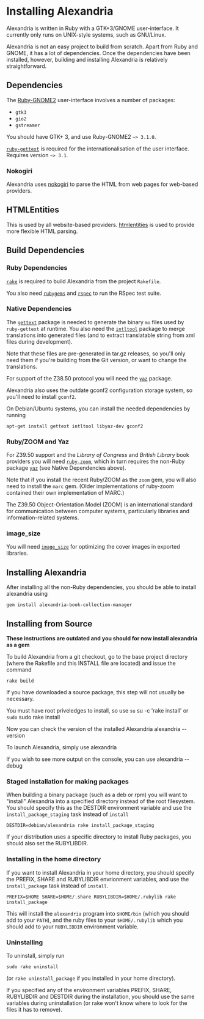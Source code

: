 # Installing Alexandria

Alexandria is written in Ruby with a GTK+3/GNOME user-interface. It
currently only runs on UNIX-style systems, such as GNU/Linux.

Alexandria is not an easy project to build from scratch. Apart from
Ruby and GNOME, it has a lot of dependencies. Once the dependencies have been
installed, however, building and installing Alexandria is relatively
straightforward.

## Dependencies

The [Ruby-GNOME2](http://ruby-gnome2.sourceforge.jp/) user-interface
involves a number of packages:

* `gtk3`
* `gio2`
* `gstreamer`

You should have GTK+ 3, and use Ruby-GNOME2 `~> 3.1.0`.

[`ruby-gettext`](http://ruby-gettext.github.io/)
is required for the internationalisation of the user interface.
Requires version `~> 3.1`.

### Nokogiri

Alexandria uses [nokogiri](https://nokogiri.org/) to parse the HTML from web
pages for web-based providers.

## HTMLEntities

This is used by all website-based providers.
[htmlentities](https://github.com/threedaymonk/htmlentities) is used to
provide more flexible HTML parsing.

## Build Dependencies

### Ruby Dependencies

[`rake`](https://github.com/ruby/rake) is required to build Alexandria from
the project `Rakefile`.

You also need [`rubygems`](http://www.rubygems.org/) and
[`rspec`](http://rspec.rubyforge.org/) to run the RSpec test suite.

### Native Dependencies

The [`gettext`](http://www.gnu.org/software/gettext) package is needed
to generate the binary `mo` files used by `ruby-gettext` at
runtime. You also need the
[`intltool`](http://www.freedesktop.org/wiki/Software/intltool) package
to merge translations into generated files (and to extract
translatable string from xml files during development).

Note that these files are pre-generated in tar.gz releases, so you'll
only need them if you're building from the Git version, or want to
change the translations.

For support of the Z38.50 protocol you will need the
[`yaz`](http://www.indexdata.dk/yaz) package.

Alexandria also uses the outdate gconf2 configuration storage system, so you'll
need to install `gconf2`.

On Debian/Ubuntu systems, you can install the needed dependencies by running

```
apt-get install gettext intltool libyaz-dev gconf2
```

### Ruby/ZOOM and Yaz

For Z39.50 support and the *Library of Congress* and *British Library* book
providers you will need [`ruby-zoom`](http://ruby-zoom.rubyforge.org), which in
turn requires the non-Ruby package [`yaz`](http://www.indexdata.dk/yaz) (see
Native Dependencies above).

Note that if you install the recent Ruby/ZOOM as the `zoom` gem, you will also
need to install the `marc` gem. (Older implementations of ruby-zoom contained
their own implementation of MARC.)

The Z39.50 Object-Orientation Model (ZOOM) is an international standard for
communication between computer systems, particularly libraries and
information-related systems.

### image_size

You will need
[`image_size`](https://github.com/toy/image_size) for
optimizing the cover images in exported libraries.

## Installing Alexandria

After installing all the non-Ruby dependencies, you should be able to install alexandria using

    gem install alexandria-book-collection-manager

## Installing from Source

**These instructions are outdated and you should for now install alexandria as a gem**

To build Alexandria from a git checkout, go to the base project
directory (where the Rakefile and this INSTALL file are located) and
issue the command

    rake build

If you have downloaded a source package, this step will not usually be
necessary.

You must have root priveledges to install, so use `su`
    su -c 'rake install'
or `sudo`
    sudo rake install

Now you can check the version of the installed Alexandria
    alexandria --version

To launch Alexandria, simply use
    alexandria

If you wish to see more output on the console, you can use
    alexandria --debug

### Staged installation for making packages

When building a binary package (such as a deb or rpm) you will want to
"install" Alexandria into a specified directory instead of the root
filesystem. You should specify this as the DESTDIR environment variable
and use the `install_package_staging` task instead of `install`

    DESTDIR=debian/alexandria rake install_package_staging

If your distribution uses a specific directory to install Ruby
packages, you should also set the RUBYLIBDIR.

### Installing in the home directory

If you want to install Alexandria in your home directory, you should
specify the PREFIX, SHARE and RUBYLIBDIR envrionment variables, and
use the `install_package` task instead of `install`.

    PREFIX=$HOME SHARE=$HOME/.share RUBYLIBDIR=$HOME/.rubylib rake install_package

This will install the `alexandria` program into `$HOME/bin` (which you
should add to your `PATH`), and the ruby files to your
`$HOME/.rubylib` which you should add to your `RUBYLIBDIR` environment
variable.

### Uninstalling

To uninstall, simply run

    sudo rake uninstall

(or `rake uninstall_package` if you installed in your home directory).

If you specified any of the environment variables PREFIX, SHARE,
RUBYLIBDIR and DESTDIR during the installation, you should use the
same variables during uninstallation (or rake won't know where to look
for the files it has to remove).
